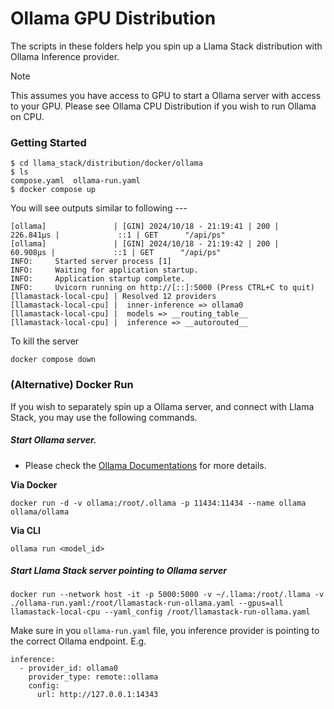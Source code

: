 # Ollama GPU Distribution

The scripts in these folders help you spin up a Llama Stack distribution with Ollama Inference provider.

> [!NOTE]
> This assumes you have access to GPU to start a Ollama server with access to your GPU. Please see Ollama CPU Distribution if you wish to run Ollama on CPU.

### Getting Started

```
$ cd llama_stack/distribution/docker/ollama
$ ls
compose.yaml  ollama-run.yaml
$ docker compose up
```

You will see outputs similar to following ---
```
[ollama]               | [GIN] 2024/10/18 - 21:19:41 | 200 |     226.841µs |             ::1 | GET      "/api/ps"
[ollama]               | [GIN] 2024/10/18 - 21:19:42 | 200 |      60.908µs |             ::1 | GET      "/api/ps"
INFO:     Started server process [1]
INFO:     Waiting for application startup.
INFO:     Application startup complete.
INFO:     Uvicorn running on http://[::]:5000 (Press CTRL+C to quit)
[llamastack-local-cpu] | Resolved 12 providers
[llamastack-local-cpu] |  inner-inference => ollama0
[llamastack-local-cpu] |  models => __routing_table__
[llamastack-local-cpu] |  inference => __autorouted__
```

To kill the server
```
docker compose down
```

### (Alternative) Docker Run

If you wish to separately spin up a Ollama server, and connect with Llama Stack, you may use the following commands.

##### Start Ollama server.
- Please check the [Ollama Documentations](https://github.com/ollama/ollama) for more details.

**Via Docker**
```
docker run -d -v ollama:/root/.ollama -p 11434:11434 --name ollama ollama/ollama
```

**Via CLI**
```
ollama run <model_id>
```


##### Start Llama Stack server pointing to Ollama server

```
docker run --network host -it -p 5000:5000 -v ~/.llama:/root/.llama -v ./ollama-run.yaml:/root/llamastack-run-ollama.yaml --gpus=all llamastack-local-cpu --yaml_config /root/llamastack-run-ollama.yaml
```

Make sure in you `ollama-run.yaml` file, you inference provider is pointing to the correct Ollama endpoint. E.g.
```
inference:
  - provider_id: ollama0
    provider_type: remote::ollama
    config:
      url: http://127.0.0.1:14343
```
